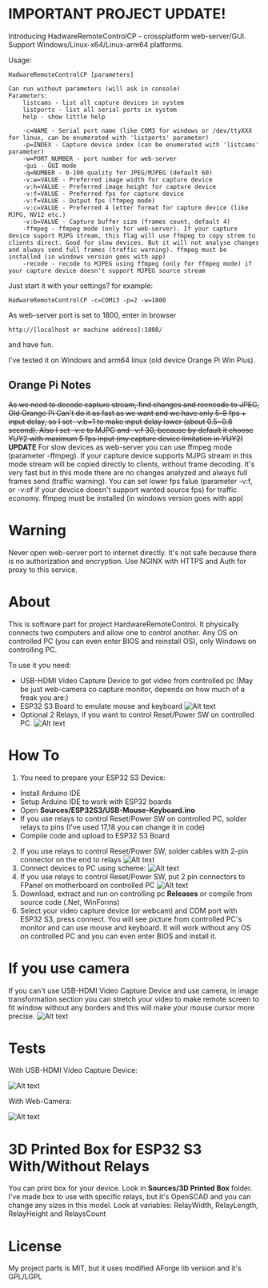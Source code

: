 # IMPORTANT PROJECT UPDATE!

Introducing HadwareRemoteControlCP - crossplatform web-server/GUI. Support Windows/Linux-x64/Linux-arm64 platforms.

Usage:
    
    HadwareRemoteControlCP [parameters]

    Can run without parameters (will ask in console)
    Parameters:
        listcams - list all capture devices in system
        listports - list all serial ports in system
        help - show little help

        -c=NAME - Serial port name (like COM3 for windows or /dev/ttyXXX for linux, can be enumerated with 'listports' parameter)
        -p=INDEX - Capture device index (can be enumerated with 'listcams' parameter)
        -w=PORT_NUMBER - port number for web-server
        -gui - GUI mode
        -q=NUMBER - 0-100 quality for JPEG/MJPEG (default 60)
        -v:w=VALUE - Preferred image width for capture device
        -v:h=VALUE - Preferred image height for capture device
        -v:f=VALUE - Preferred fps for capture device
        -v:f=VALUE - Output fps (ffmpeg mode)
        -v:c=VALUE - Preferred 4 letter format for capture device (like MJPG, NV12 etc.)
        -v:b=VALUE - Capture buffer size (frames count, default 4)
        -ffmpeg - ffmpeg mode (only for web-server). If your capture device suport MJPG stream, this flag will use ffmpeg to copy strem to clients direct. Good for slow devices. But it will not analyse changes and always send full frames (traffic warning). ffmpeg must be installed (in windows version goes with app)
        -recode - recode to MJPEG using ffmpeg (only for ffmpeg mode) if your capture device doesn't support MJPEG source stream
Just start it with your settings? for example:

    HadwareRemoteControlCP -c=COM13 -p=2 -w=1800

As web-server port is set to 1800, enter in browser 

    http://[localhost or machine address]:1800/
and have fun.

I've tested it on Windows and arm64 linux (old device Orange Pi Win Plus). 

## Orange Pi Notes

~~As we need to decode capture stream, find changes and reencode to JPEG, Old Orange Pi Can't do it as fast as we want and we have only 5-8 fps + input delay, so I set -v:b=1 to make input delay lower (about 0.5~0.8 second). Also I set -v:c to MJPG and -v:f 30, because by default it choose YUY2 with maximum 5 fps input (my capture device limitation in YUY2)~~
**UPDATE**
For slow devices as web-server you can use ffmpeg mode (parameter -ffmpeg). If your capture device supports MJPG stream in this mode stream will be copied directly to clients, without frame decoding. It's very fast but in this mode there are no changes analyzed and always full frames send (traffic warning). You can set lower fps falue (parameter -v:f, or -v:of if your devcice doesn't support wanted source fps) for traffic economy. ffmpeg must be installed (in windows version goes with app)

# Warning
Never open web-server port to internet directly. It's not safe because there is no authorization and encryption. Use NGINX with HTTPS and Auth for proxy to this service.


# About

This is software part for project HardwareRemoteControl. It physically connects two computers and allow one to control another. Any OS on controlled PC (you can even enter BIOS and reinstall OS), only Windows on controlling PC.

To use it you need:
 - USB-HDMI Video Capture Device to get video from controlled pc (May be just web-camera co capture monitor, depends on how much of a freak you are:)
 - ESP32 S3 Board to emulate mouse and keyboard
![Alt text](./Images/hardware.jpg?raw=true "Image")
 - Optional 2 Relays, if you want to control Reset/Power SW on controlled PC.
![Alt text](./Images/relay.jpg?raw=true "Image")

# How To

1. You need to prepare your ESP32 S3 Device:
 - Install Arduino IDE
 - Setup Arduino IDE to work with ESP32 boards
 - Open **Sources/ESP32S3/USB-Mouse-Keyboard.ino**
 - If you use relays to control Reset/Power SW on controlled PC, solder relays to pins (I've used 17,18 you can change it in code)
 - Compile code and upload to ESP32 S3 Board
2. If you use relays to control Reset/Power SW, solder cables with 2-pin connector on the end to relays
![Alt text](./Images/2pin.png?raw=true "Image")
3. Connect devices to PC using scheme:
![Alt text](./Images/scheme.png?raw=true "Image")
4. If you use relays to control Reset/Power SW, put 2 pin connectors to FPanel on motherboard on controlled PC
![Alt text](./Images/pins.png?raw=true "Image")
5. Download, extract and run on controlling pc **Releases** or compile from source code (.Net, WinForms)
6. Select your video capture device (or webcam) and COM port with ESP32 S3, press connect. You will see picture from controlled PC's monitor and can use mouse and keyboard. It will work without any OS on controlled PC and you can even enter BIOS and install it.

# If you use camera

If you can't use USB-HDMI Video Capture Device and use camera, in image transformation section you can stretch your video to make remote screen to fit window without any borders and this will make your mouse cursor more precise.
![Alt text](./Images/transform.png?raw=true "Image")

# Tests

With USB-HDMI Video Capture Device:

![Alt text](./Images/test.gif?raw=true "Image")

With Web-Camera:

![Alt text](./Images/test2.gif?raw=true "Image")

# 3D Printed Box for ESP32 S3 With/Without Relays

You can print box for your device. Look in **Sources/3D Printed Box** folder. I've made box to use with specific relays, but it's OpenSCAD and you can change any sizes in this model. Look at variables: RelayWidth, RelayLength, RelayHeight and RelaysCount


# License

My project parts is MIT, but it uses modified AForge lib version and it's GPL/LGPL
